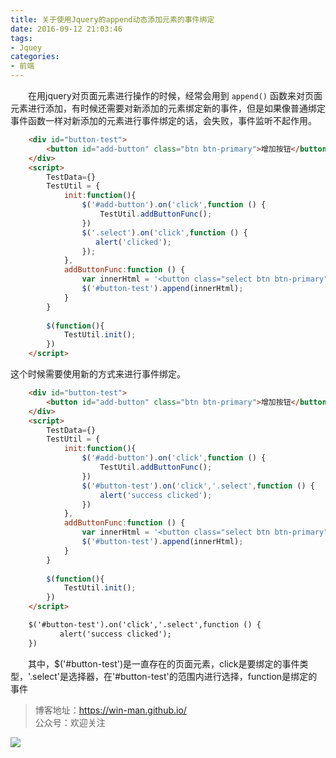 ```yaml
---
title: 关于使用Jquery的append动态添加元素的事件绑定
date: 2016-09-12 21:03:46
tags:
- Jquey
categories:
- 前端
---
```

　　在用jquery对页面元素进行操作的时候，经常会用到 `append()` 函数来对页面元素进行添加，有时候还需要对新添加的元素绑定新的事件，但是如果像普通绑定事件函数一样对新添加的元素进行事件绑定的话，会失败，事件监听不起作用。
``` html
	<div id="button-test">
	    <button id="add-button" class="btn btn-primary">增加按钮</button>
	</div>
	<script>
	    TestData={}
	    TestUtil = {
	        init:function(){
	            $('#add-button').on('click',function () {
	                TestUtil.addButtonFunc();
	            })
	            $('.select').on('click',function () {
	               alert('clicked');
	            });
	        },
	        addButtonFunc:function () {
	            var innerHtml = '<button class="select btn btn-primary">点击按钮</button>';
	            $('#button-test').append(innerHtml);
	        }
	    }
	
	    $(function(){
	        TestUtil.init();
	    })
	</script>
```

这个时候需要使用新的方式来进行事件绑定。

``` html
	<div id="button-test">
	    <button id="add-button" class="btn btn-primary">增加按钮</button>
	</div>
	<script>
	    TestData={}
	    TestUtil = {
	        init:function(){
	            $('#add-button').on('click',function () {
	                TestUtil.addButtonFunc();
	            })
	            $('#button-test').on('click','.select',function () {
	                alert('success clicked');
	            })
	        },
	        addButtonFunc:function () {
	            var innerHtml = '<button class="select btn btn-primary">点击按钮</button>';
	            $('#button-test').append(innerHtml);
	        }
	    }
	
	    $(function(){
	        TestUtil.init();
	    })
	</script>
```

``` html
	$('#button-test').on('click','.select',function () {
	       alert('success clicked');
	})
```
　　其中，$('#button-test')是一直存在的页面元素，click是要绑定的事件类型，'.select'是选择器，在'#button-test'的范围内进行选择，function是绑定的事件

> 博客地址：https://win-man.github.io/  
> 公众号：欢迎关注  

![](https://user-gold-cdn.xitu.io/2018/8/16/165435ce71d2b88b?w=258&h=258&f=jpeg&s=26568)
